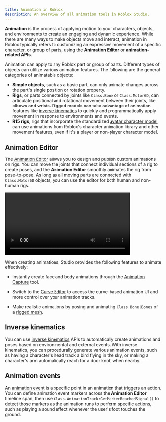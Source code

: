```yaml
---
title: Animation in Roblox
description: An overview of all animation tools in Roblox Studio.
---
```


**Animation** is the process of applying motion to your characters, objects, and environments to create an engaging and dynamic experience. While there are many ways to make objects move and interact, animation in Roblox typically refers to customizing an expressive movement of a specific character, or group of parts, using the **Animation Editor** or **animation-related APIs**.

Animation can apply to any Roblox part or group of parts. Different types of objects can utilize various animation features. The following are the general categories of animatable objects:

- **Simple objects**, such as a basic part, can only animate changes across the part's single position or rotation property.
- **Rigs**, or parts connected by joints like `Class.Bone` or `Class.Motor6D`, can articulate positional and rotational movement between their joints, like elbows and wrists. Rigged models can take advantage of animation features like [inverse kinematics](#inverse-kinematics) to quickly and programmatically apply movement in response to environments and events.
- **R15 rigs**, rigs that incorporate the standardized [avatar character model](../characters/index.md#avatar-character-components), can use animations from Roblox's character animation library and other movement features, even if it's a player or non-player character model.

## Animation Editor

The [Animation Editor](../animation/editor.md) allows you to design and publish custom animations on rigs. You can move the joints that connect individual sections of a rig to create poses, and the **Animation Editor** smoothly animates the rig from pose-to-pose. As long as all moving parts are connected with `Class.Motor6D` objects, you can use the editor for both human and non-human rigs.

<video src="../assets/animation/inverse-kinematics/IK-Body-Part.mp4" controls width="80%"></video>

When creating animations, Studio provides the following features to animate effectively:

- Instantly create face and body animations through the [Animation Capture](../animation/capture.md) tool.

- Switch to the [Curve Editor](../animation/curve-editor.md) to access the curve-based animation UI and more control over your animation tracks.

- Make realistic animations by posing and animating `Class.Bone|Bones` of a [rigged mesh](../art/modeling/rigging.md).

## Inverse kinematics

You can use [inverse kinematics](../animation/inverse-kinematics.md) APIs to automatically create animations and poses based on environmental and external events. With inverse kinematics, you can procedurally generate various animation events, such as having a character's head track a bird flying in the sky, or making a character's arm automatically reach for a door knob when nearby.

## Animation events

An [animation event](../animation/events.md) is a specific point in an animation that triggers an action. You can define animation event markers across the **Animation Editor** timeline span, then use `Class.AnimationTrack:GetMarkerReachedSignal()` to detect those markers as the animation runs to perform specific actions, such as playing a sound effect whenever the user's foot touches the ground.
